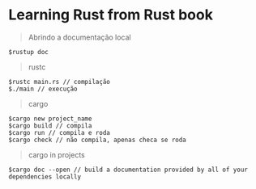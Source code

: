 # Learning Rust from Rust book

> Abrindo a documentação local

    $rustup doc

> rustc

    $rustc main.rs // compilação
    $./main // execução

> cargo

    $cargo new project_name
    $cargo build // compila
    $cargo run // compila e roda
    $cargo check // não compila, apenas checa se roda

> cargo in projects

    $cargo doc --open // build a documentation provided by all of your dependencies locally
